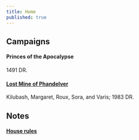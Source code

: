 ```yaml
---
title: Home
published: true
---
```


## Campaigns

#### Princes of the Apocalypse

1491 DR.

#### [Lost Mine of Phandelver][lmop]

Kilubash, Margaret, Roux, Sora, and Varis; 1983 DR.

## Notes

#### [House rules][house-rules]

[lmop]: lost-mine-of-phandelver.md
[house-rules]: house-rules.md
